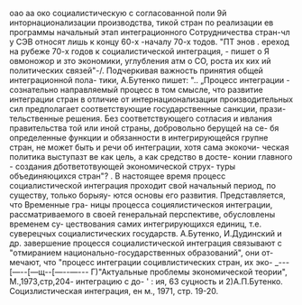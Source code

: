 оао аа око социалистическую
с согласованной поли 9й инторнационализации производства,
тикой стран по реализации ев программы
начальный этап интеграционного Сотрудничества стран-чл у
СЭВ относят лишь к концу 60-х -началу 70-х тодов. "ПТ энов
. ереход
на рубеже 70-х годов к социалистической интеграция, - пишет
о Я овмоножор и зто
экономики, углубления атм о СО, роста их
ких ий политических
связей"-/.
Подчеркивая важность принятия общей интеграционной пола-
тики, А.Бутенко пишет: ".. „Процесс интеграции - сознательно
направляемый процесс в том смысле, что развитие интеграции
стран в отличие от интернационализации производительных сил
предполагает соответствующие государственные санкции, прази-
тельственные решения. Без соответствующего сотласия и ивлания
правительства той или иной страны, добровольно берущей на се-
бя определенные функции и обязанности в интегрирующейся групне
стран, не может быть и речи об интеграции, хотя сама экокочи-
ческая политика выступазт ве как цель, а как средство в досте-
конии главного - создания дбответотвующей экономической струх-
туры объединяюцихся стран"? .
В настоящее время процесс социалистической интеграция
проходит свой начальный период, по существу, только борыяу-
ются основы его развития. Представляется, что Временные гра-
ницы процесса социялистическоя интеграции, рассматриваемого
в своей генеральнай перспективе, обусловлены временем су-
цествования самих интегрирующихся единиц, т.е. суверецчых
социалистических государств. А.Бутенко, И.Дудинский и др.
завершение процесся социалистической интеграция связывают с
"отмиранием национально-государственных образований", они от-
мечают, что "процесс интеграции социвлистических стран, их эко-
_---[—--[—щ--[—--—---
Г)"Актуальные проблемы экономической теории", М.,1973,стр,204-
интеграцию с до-
' : ия, 63 суцность и
2)А.П.Бутенко. Социзлистическая интеграция,
ен м., 1971, стр. 19-20.
